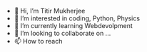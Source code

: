 - 👋 Hi, I’m Titir Mukherjee
- 👀 I’m interested in coding, Python, Physics
- 🌱 I’m currently learning Webdevolpment
- 💞️ I’m looking to collaborate on ...
- 📫 How to reach 

<!---
TitirMukh/TitirMukh is a ✨ special ✨ repository because its `README.md` (this file) appears on your GitHub profile.
You can click the Preview link to take a look at your changes.
--->
